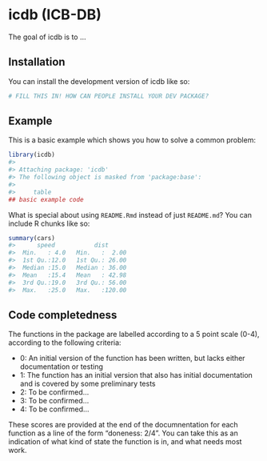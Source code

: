 
<!-- README.md is generated from README.Rmd. Please edit that file -->

# icdb (ICB-DB)

<!-- badges: start -->

<!-- badges: end -->

The goal of icdb is to …

## Installation

You can install the development version of icdb like so:

``` r
# FILL THIS IN! HOW CAN PEOPLE INSTALL YOUR DEV PACKAGE?
```

## Example

This is a basic example which shows you how to solve a common problem:

``` r
library(icdb)
#> 
#> Attaching package: 'icdb'
#> The following object is masked from 'package:base':
#> 
#>     table
## basic example code
```

What is special about using `README.Rmd` instead of just `README.md`?
You can include R chunks like so:

``` r
summary(cars)
#>      speed           dist       
#>  Min.   : 4.0   Min.   :  2.00  
#>  1st Qu.:12.0   1st Qu.: 26.00  
#>  Median :15.0   Median : 36.00  
#>  Mean   :15.4   Mean   : 42.98  
#>  3rd Qu.:19.0   3rd Qu.: 56.00  
#>  Max.   :25.0   Max.   :120.00
```

## Code completedness

The functions in the package are labelled according to a 5 point scale
(0-4), according to the following criteria:

  - 0: An initial version of the function has been written, but lacks
    either documentation or testing
  - 1: The function has an initial version that also has initial
    documentation and is covered by some preliminary tests
  - 2: To be confirmed…
  - 3: To be confirmed…
  - 4: To be confirmed…

These scores are provided at the end of the documnentation for each
function as a line of the form “doneness: 2/4”. You can take this as an
indication of what kind of state the function is in, and what needs most
work.

